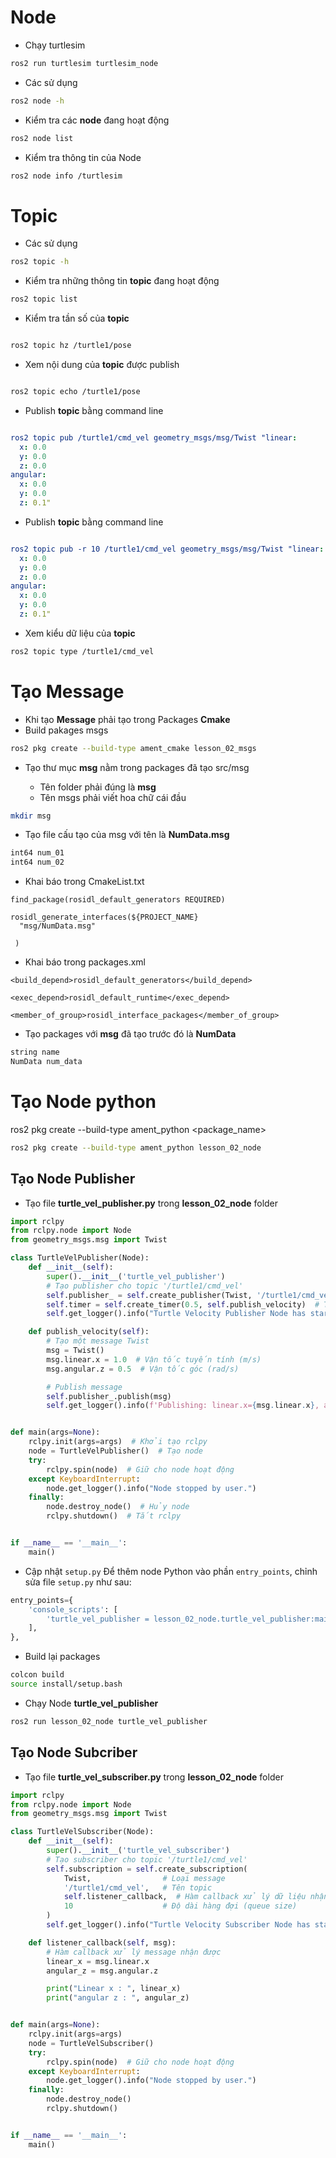 
# Node

* Chạy turtlesim 

```bash
ros2 run turtlesim turtlesim_node 

```

* Các sử dụng  
```bash
ros2 node -h 

```

* Kiểm tra các **node** đang hoạt động 
```bash
ros2 node list

```

* Kiểm tra thông tin của Node 
```bash
ros2 node info /turtlesim

```

# Topic 

* Các sử dụng 

```bash
ros2 topic -h 

```

* Kiểm tra những thông tin **topic** đang hoạt động
```bash
ros2 topic list
```
* Kiểm tra tần số của **topic**
```bash

ros2 topic hz /turtle1/pose

```

* Xem nội dung của **topic** được publish

```bash

ros2 topic echo /turtle1/pose
```
* Publish **topic** bằng command line 

```yaml

ros2 topic pub /turtle1/cmd_vel geometry_msgs/msg/Twist "linear:
  x: 0.0
  y: 0.0
  z: 0.0
angular:
  x: 0.0
  y: 0.0
  z: 0.1"

```

* Publish **topic** bằng command line 

```yaml

ros2 topic pub -r 10 /turtle1/cmd_vel geometry_msgs/msg/Twist "linear:
  x: 0.0
  y: 0.0
  z: 0.0
angular:
  x: 0.0
  y: 0.0
  z: 0.1"
```

* Xem kiểu dữ liệu của **topic**

```bash
ros2 topic type /turtle1/cmd_vel
```


# Tạo Message
* Khi tạo **Message** phải tạo trong Packages **Cmake**
* Build pakages msgs

```bash
ros2 pkg create --build-type ament_cmake lesson_02_msgs
```

* Tạo thư mục **msg** nằm trong packages đã tạo src/msg 

    * Tên folder phải đúng là **msg**
    * Tên msgs phải viết hoa chữ cái đầu 

```bash
mkdir msg
```

* Tạo file cấu tạo của msg với tên là **NumData.msg**

```bash
int64 num_01
int64 num_02
```

* Khai báo trong CmakeList.txt

```
find_package(rosidl_default_generators REQUIRED)

rosidl_generate_interfaces(${PROJECT_NAME}
  "msg/NumData.msg"

 )
```

* Khai báo trong packages.xml
```
<build_depend>rosidl_default_generators</build_depend>

<exec_depend>rosidl_default_runtime</exec_depend>

<member_of_group>rosidl_interface_packages</member_of_group>

```

* Tạo packages với **msg** đã tạo trước đó là **NumData**

```bash
string name
NumData num_data
```


# Tạo Node python 

ros2 pkg create --build-type ament_python <package_name>

```bash
ros2 pkg create --build-type ament_python lesson_02_node
```

## Tạo Node Publisher

* Tạo file **turtle_vel_publisher.py** trong **lesson_02_node** folder

```python
import rclpy
from rclpy.node import Node
from geometry_msgs.msg import Twist

class TurtleVelPublisher(Node):
    def __init__(self):
        super().__init__('turtle_vel_publisher')
        # Tạo publisher cho topic '/turtle1/cmd_vel'
        self.publisher_ = self.create_publisher(Twist, '/turtle1/cmd_vel', 10)
        self.timer = self.create_timer(0.5, self.publish_velocity)  # Tạo timer (2Hz)
        self.get_logger().info("Turtle Velocity Publisher Node has started.")

    def publish_velocity(self):
        # Tạo một message Twist
        msg = Twist()
        msg.linear.x = 1.0  # Vận tốc tuyến tính (m/s)
        msg.angular.z = 0.5  # Vận tốc góc (rad/s)

        # Publish message
        self.publisher_.publish(msg)
        self.get_logger().info(f'Publishing: linear.x={msg.linear.x}, angular.z={msg.angular.z}')


def main(args=None):
    rclpy.init(args=args)  # Khởi tạo rclpy
    node = TurtleVelPublisher()  # Tạo node
    try:
        rclpy.spin(node)  # Giữ cho node hoạt động
    except KeyboardInterrupt:
        node.get_logger().info("Node stopped by user.")
    finally:
        node.destroy_node()  # Hủy node
        rclpy.shutdown()  # Tắt rclpy


if __name__ == '__main__':
    main()

```


* Cập nhật `setup.py`
Để thêm node Python vào phần `entry_points`, chỉnh sửa file `setup.py` như sau:

```python
entry_points={
    'console_scripts': [
        'turtle_vel_publisher = lesson_02_node.turtle_vel_publisher:main',
    ],
},
```

* Build lại packages 

```bash
colcon build
source install/setup.bash

```

* Chạy Node **turtle_vel_publisher**

```bash
ros2 run lesson_02_node turtle_vel_publisher

```

## Tạo Node Subcriber 

* Tạo file **turtle_vel_subscriber.py** trong **lesson_02_node** folder

```python
import rclpy
from rclpy.node import Node
from geometry_msgs.msg import Twist

class TurtleVelSubscriber(Node):
    def __init__(self):
        super().__init__('turtle_vel_subscriber')
        # Tạo subscriber cho topic '/turtle1/cmd_vel'
        self.subscription = self.create_subscription(
            Twist,                # Loại message
            '/turtle1/cmd_vel',   # Tên topic
            self.listener_callback,  # Hàm callback xử lý dữ liệu nhận được
            10                    # Độ dài hàng đợi (queue size)
        )
        self.get_logger().info("Turtle Velocity Subscriber Node has started.")

    def listener_callback(self, msg):
        # Hàm callback xử lý message nhận được
        linear_x = msg.linear.x
        angular_z = msg.angular.z

        print("Linear x : ", linear_x)
        print("angular z : ", angular_z)


def main(args=None):
    rclpy.init(args=args)  
    node = TurtleVelSubscriber() 
    try:
        rclpy.spin(node)  # Giữ cho node hoạt động
    except KeyboardInterrupt:
        node.get_logger().info("Node stopped by user.")
    finally:
        node.destroy_node()  
        rclpy.shutdown()  


if __name__ == '__main__':
    main()

```


